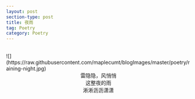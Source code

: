 ```yaml
---
layout: post
section-type: post
title: 夜雨
tag: Poetry
category: Poetry
---
```

<br>
![](https://raw.githubusercontent.com/maplecumt/blogImages/master/poetry/raining-night.jpg)
<!-- more -->
<center>雷隐隐，风悄悄</center>
<center>这整夜的雨</center>
<center>淅淅沥沥潇潇</center>
